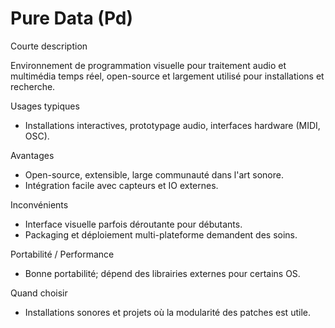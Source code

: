 # Pure Data (Pd)

Courte description

Environnement de programmation visuelle pour traitement audio et multimédia temps réel, open-source et largement utilisé pour installations et recherche.

Usages typiques

- Installations interactives, prototypage audio, interfaces hardware (MIDI, OSC).

Avantages

- Open-source, extensible, large communauté dans l'art sonore.
- Intégration facile avec capteurs et IO externes.

Inconvénients

- Interface visuelle parfois déroutante pour débutants.
- Packaging et déploiement multi-plateforme demandent des soins.

Portabilité / Performance

- Bonne portabilité; dépend des librairies externes pour certains OS.

Quand choisir

- Installations sonores et projets où la modularité des patches est utile.
